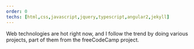 ```yaml
---
order: 0
techs: [html,css,javascript,jquery,typescript,angular2,jekyll]
---
```


Web technologies are hot right now, and I follow the trend by doing various projects, part of them from the freeCodeCamp project.
